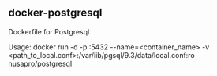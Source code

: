 ## docker-postgresql

Dockerfile for Postgresql

Usage:
docker run -d -p <port>:5432 --name=<container_name> -v <path_to_local.conf>:/var/lib/pgsql/9.3/data/local.conf:ro nusapro/postgresql

